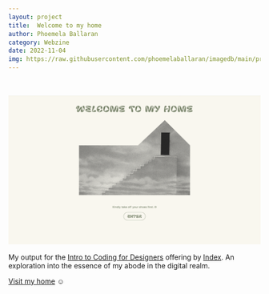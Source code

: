 ```yaml
---
layout: project
title:  Welcome to my home
author: Phoemela Ballaran
category: Webzine
date: 2022-11-04
img: https://raw.githubusercontent.com/phoemelaballaran/imagedb/main/projects/myhome-cover.png
---
```

<br><br>
<img src="https://raw.githubusercontent.com/phoemelaballaran/imagedb/main/projects/myhome.png">
<br>
<p>My output for the <a href="https://www.index-space.org/products/intro-to-coding-for-designers-3" target="_blank">Intro to Coding for Designers</a> offering by <a href="https://index-space.org/" target="_blank">Index</a>. An exploration into the essence of my abode in the digital realm.</p>
<p><a href="https://phoemelaballaran.github.io/myhome" target="_blank">Visit my home</a> ☺︎</p>
<br><br>
